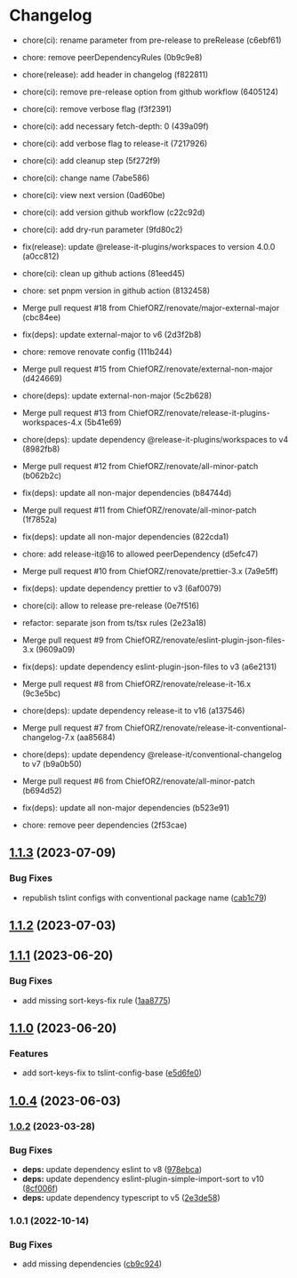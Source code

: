 # Changelog

* chore(ci): rename parameter from pre-release to preRelease (c6ebf61)
* chore: remove peerDependencyRules (0b9c9e8)
* chore(release): add header in changelog (f822811)
* chore(ci): remove pre-release option from github workflow (6405124)

* chore(ci): remove verbose flag (f3f2391)
* chore(ci): add necessary fetch-depth: 0 (439a09f)
* chore(ci): add verbose flag to release-it (7217926)
* chore(ci): add cleanup step (5f272f9)
* chore(ci): change name (7abe586)
* chore(ci): view next version (0ad60be)
* chore(ci): add version github workflow (c22c92d)
* chore(ci): add dry-run parameter (9fd80c2)
* fix(release): update @release-it-plugins/workspaces to version 4.0.0 (a0cc812)
* chore(ci): clean up github actions (81eed45)
* chore: set pnpm version in github action (8132458)
* Merge pull request #18 from ChiefORZ/renovate/major-external-major (cbc84ee)
* fix(deps): update external-major to v6 (2d3f2b8)
* chore: remove renovate config (111b244)
* Merge pull request #15 from ChiefORZ/renovate/external-non-major (d424669)
* chore(deps): update external-non-major (5c2b628)
* Merge pull request #13 from ChiefORZ/renovate/release-it-plugins-workspaces-4.x (5b41e69)
* chore(deps): update dependency @release-it-plugins/workspaces to v4 (8982fb8)
* Merge pull request #12 from ChiefORZ/renovate/all-minor-patch (b062b2c)
* fix(deps): update all non-major dependencies (b84744d)
* Merge pull request #11 from ChiefORZ/renovate/all-minor-patch (1f7852a)
* fix(deps): update all non-major dependencies (822cda1)
* chore: add release-it@16 to allowed peerDependency (d5efc47)
* Merge pull request #10 from ChiefORZ/renovate/prettier-3.x (7a9e5ff)
* fix(deps): update dependency prettier to v3 (6af0079)
* chore(ci): allow to release pre-release (0e7f516)
* refactor: separate json from ts/tsx rules (2e23a18)
* Merge pull request #9 from ChiefORZ/renovate/eslint-plugin-json-files-3.x (9609a09)
* fix(deps): update dependency eslint-plugin-json-files to v3 (a6e2131)
* Merge pull request #8 from ChiefORZ/renovate/release-it-16.x (9c3e5bc)
* chore(deps): update dependency release-it to v16 (a137546)
* Merge pull request #7 from ChiefORZ/renovate/release-it-conventional-changelog-7.x (aa85684)
* chore(deps): update dependency @release-it/conventional-changelog to v7 (b9a0b50)
* Merge pull request #6 from ChiefORZ/renovate/all-minor-patch (b694d52)
* fix(deps): update all non-major dependencies (b523e91)
* chore: remove peer dependencies (2f53cae)

## [1.1.3](https://github.com/ChiefORZ/code-styles/compare/1.1.2...1.1.3) (2023-07-09)


### Bug Fixes

* republish tslint configs with conventional package name ([cab1c79](https://github.com/ChiefORZ/code-styles/commit/cab1c7943d13c07dbdfecd490e43ae47bf04916d))

## [1.1.2](https://github.com/ChiefORZ/code-styles/compare/1.1.1...1.1.2) (2023-07-03)

## [1.1.1](https://github.com/ChiefORZ/tslint-config/compare/1.1.0...1.1.1) (2023-06-20)


### Bug Fixes

* add missing sort-keys-fix rule ([1aa8775](https://github.com/ChiefORZ/tslint-config/commit/1aa877581db8d03b0e7805be3381b017fd69a2ba))

## [1.1.0](https://github.com/ChiefORZ/tslint-config/compare/1.0.4...1.1.0) (2023-06-20)


### Features

* add sort-keys-fix to tslint-config-base ([e5d6fe0](https://github.com/ChiefORZ/tslint-config/commit/e5d6fe0bd4bc7b3e38f3faa8900b60866cce3db4))

## [1.0.4](https://github.com/ChiefORZ/tslint-config/compare/1.0.3...1.0.4) (2023-06-03)

### [1.0.2](https://github.com/ChiefORZ/tslint-config/compare/1.0.1...1.0.2) (2023-03-28)


### Bug Fixes

* **deps:** update dependency eslint to v8 ([978ebca](https://github.com/ChiefORZ/tslint-config/commit/978ebca0513431f148ecdad163b70fe7a44975b1))
* **deps:** update dependency eslint-plugin-simple-import-sort to v10 ([8cf006f](https://github.com/ChiefORZ/tslint-config/commit/8cf006ff1aadb76701df73dc08c4daf3f85f1cd1))
* **deps:** update dependency typescript to v5 ([2e3de58](https://github.com/ChiefORZ/tslint-config/commit/2e3de583c653010354f16be20931b0257bd5cf0f))

### 1.0.1 (2022-10-14)


### Bug Fixes

* add missing dependencies ([cb9c924](https://github.com/ChiefORZ/tslint-config/commit/cb9c924e020ed04d51bc7f9b0ff8ae5e83c4a089))